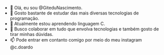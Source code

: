 - 👋 Olá, eu sou @GiteduNascimento.
- 👀 Gosto bastante de estudar das mais diversas tecnologias de programação.
- 🌱 Atualmente estou aprendendo linguagem C.
- 💞️ Busco colaborar em tudo que envolva tecnologias e também gosto de tirar minhas dúvidas.
- 📫 Pode entrar em contanto comigo por meio do meu instagram @c.doardo

<!---
GiteduNascimento/GiteduNascimento is a ✨ special ✨ repository because its `README.md` (this file) appears on your GitHub profile.
You can click the Preview link to take a look at your changes.
--->
